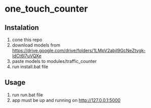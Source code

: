 # one_touch_counter
## Instalation  
1. cone this repo  
2. download models from  
https://drive.google.com/drive/folders/1LMpV2abjI9GcNeZtvgk-IdCt6l7uVQXe  
3. paste models to modules/traffic_counter  
4. run install.bat file  

## Usage  
1. run run.bat file  
2. app must be up and running on http://127.0.0.1:5000  
